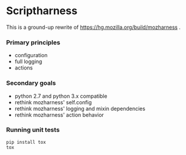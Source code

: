 # Scriptharness
This is a ground-up rewrite of https://hg.mozilla.org/build/mozharness .

### Primary principles
* configuration
* full logging
* actions

### Secondary goals
* python 2.7 and python 3.x compatible
* rethink mozharness' self.config
* rethink mozharness' logging and mixin dependencies
* rethink mozharness' action behavior

### Running unit tests
```
pip install tox
tox
```
